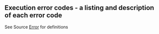 

## Execution error codes - a listing and description of each error code

See Source [Error](https://docs.rs/casperlabs-contract-ffi/0.22.0/src/casperlabs_contract_ffi/contract_api/error.rs.html#56-138) for definitions


